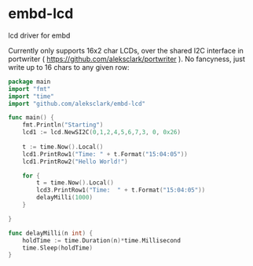 # embd-lcd
lcd driver for embd

Currently only supports 16x2 char LCDs, over the shared I2C interface in portwriter ( https://github.com/aleksclark/portwriter ). No fancyness, just write up to 16 chars to any given row:

```Go
package main
import "fmt"
import "time"
import "github.com/aleksclark/embd-lcd"

func main() {
	fmt.Println("Starting")
	lcd1 := lcd.NewSI2C(0,1,2,4,5,6,7,3, 0, 0x26)
	
	t := time.Now().Local()
	lcd1.PrintRow1("Time: " + t.Format("15:04:05"))
	lcd1.PrintRow2("Hello World!")

	for {
		t = time.Now().Local()
		lcd3.PrintRow1("Time:  " + t.Format("15:04:05"))
		delayMilli(1000)
	}

}

func delayMilli(n int) {
	holdTime := time.Duration(n)*time.Millisecond
	time.Sleep(holdTime)
}
```
